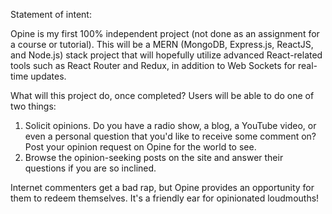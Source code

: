 Statement of intent:

Opine is my first 100% independent project (not done as an assignment for a course or tutorial). This will be a MERN (MongoDB, Express.js, ReactJS, and Node.js) stack project that will hopefully utilize advanced React-related tools such as React Router and Redux, in addition to Web Sockets for real-time updates.

What will this project do, once completed? Users will be able to do one of two things: 

1. Solicit opinions. Do you have a radio show, a blog, a YouTube video, or even a personal question that you'd like to receive some comment on? Post your opinion request on Opine for the world to see.
2. Browse the opinion-seeking posts on the site and answer their questions if you are so inclined.

Internet commenters get a bad rap, but Opine provides an opportunity for them to redeem themselves. It's a friendly ear for opinionated loudmouths!

